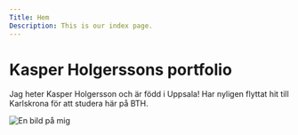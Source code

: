 ```yaml
---
Title: Hem
Description: This is our index page.
---
```


Kasper Holgerssons portfolio
==========================

Jag heter Kasper Holgersson och är född i Uppsala! Har nyligen flyttat hit till Karlskrona för att studera här på BTH.

<img src="image/jag.png" alt="En bild på mig">
